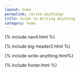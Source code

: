 ```yaml
---
layout: home
permalink: /write-anything/
title: Guide to Writing Anything
category: home
---
```


{% include nav4.html %}

{% include big-header2.html %}

{% include write-anything.html%}

{% include footer.html %}







